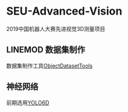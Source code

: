 # SEU-Advanced-Vision
2019中国机器人大赛先进视觉3D测量项目

## LINEMOD 数据集制作

数据集制作工具[ObjectDatasetTools](https://github.com/seu-labview/ObjectDatasetTools)

## 神经网络

前期选用[YOLO6D](https://github.com/seu-labview/singleshot6Dpose)

